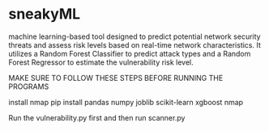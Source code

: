 # sneakyML
machine learning-based tool designed to predict potential network security threats and assess risk levels based on real-time network characteristics. It utilizes a Random Forest Classifier to predict attack types and a Random Forest Regressor to estimate the vulnerability risk level.

MAKE SURE TO FOLLOW THESE STEPS BEFORE RUNNING THE PROGRAMS

install nmap
pip install pandas numpy joblib scikit-learn xgboost nmap

Run the vulnerability.py first and then run scanner.py

